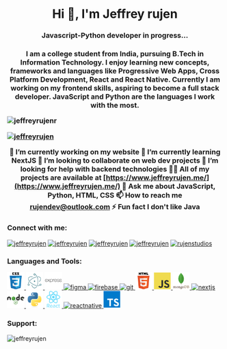 <h1 align="center">Hi 👋, I'm Jeffrey rujen</h1>
<h3 align="center">Javascript-Python developer in progress...</h3>
<h3 align="center">I am a college student from India, pursuing B.Tech in Information Technology. I enjoy learning new concepts, frameworks and languages like Progressive Web Apps, Cross Platform Development, React and React Native. Currently I am working on my frontend skills, aspiring to become a full stack developer. JavaScript and Python are the languages I work with the most.

<p align="left"> <img src="https://komarev.com/ghpvc/?username=jeffreyrujenr&label=Profile%20views&color=0e75b6&style=flat" alt="jeffreyrujenr" /> </p>

<p align="left"> <a href="https://twitter.com/jeffreyrujen" target="blank"><img src="https://img.shields.io/twitter/follow/jeffreyrujen?logo=twitter&style=for-the-badge" alt="jeffreyrujen" /></a> </p>

🔭 I’m currently working on **my website**
🌱 I’m currently learning **NextJS**
👯 I’m looking to collaborate on **web dev projects**
🤝 I’m looking for help with **backend technologies**
👨‍💻 All of my projects are available at [https://www.jeffreyrujen.me/](https://www.jeffreyrujen.me/)
💬 Ask me about **JavaScript, Python, HTML, CSS**
📫 How to reach me **rujendev@outlook.com**
⚡ Fun fact **I don't like Java**

<h3 align="left">Connect with me:</h3>
<p align="left">
<a href="https://twitter.com/jeffreyrujen" target="blank"><img align="center" src="https://cdn.jsdelivr.net/npm/simple-icons@3.0.1/icons/twitter.svg" alt="jeffreyrujen" height="30" width="40" /></a>
<a href="https://linkedin.com/in/jeffreyrujen" target="blank"><img align="center" src="https://cdn.jsdelivr.net/npm/simple-icons@3.0.1/icons/linkedin.svg" alt="jeffreyrujen" height="30" width="40" /></a>
<a href="https://fb.com/jeffreyrujen" target="blank"><img align="center" src="https://cdn.jsdelivr.net/npm/simple-icons@3.0.1/icons/facebook.svg" alt="jeffreyrujen" height="30" width="40" /></a>
<a href="https://instagram.com/jeffreyrujen" target="blank"><img align="center" src="https://cdn.jsdelivr.net/npm/simple-icons@3.0.1/icons/instagram.svg" alt="jeffreyrujen" height="30" width="40" /></a>
<a href="https://www.youtube.com/c/rujenstudios" target="blank"><img align="center" src="https://cdn.jsdelivr.net/npm/simple-icons@3.0.1/icons/youtube.svg" alt="rujenstudios" height="30" width="40" /></a>
</p>

<h3 align="left">Languages and Tools:</h3>
<p align="left"> <a href="https://www.w3schools.com/css/" target="_blank"> <img src="https://raw.githubusercontent.com/devicons/devicon/master/icons/css3/css3-original-wordmark.svg" alt="css3" width="40" height="40"/> </a> <a href="https://www.electronjs.org" target="_blank"> <img src="https://raw.githubusercontent.com/devicons/devicon/master/icons/electron/electron-original.svg" alt="electron" width="40" height="40"/> </a> <a href="https://expressjs.com" target="_blank"> <img src="https://raw.githubusercontent.com/devicons/devicon/master/icons/express/express-original-wordmark.svg" alt="express" width="40" height="40"/> </a> <a href="https://www.figma.com/" target="_blank"> <img src="https://www.vectorlogo.zone/logos/figma/figma-icon.svg" alt="figma" width="40" height="40"/> </a> <a href="https://firebase.google.com/" target="_blank"> <img src="https://www.vectorlogo.zone/logos/firebase/firebase-icon.svg" alt="firebase" width="40" height="40"/> </a> <a href="https://git-scm.com/" target="_blank"> <img src="https://www.vectorlogo.zone/logos/git-scm/git-scm-icon.svg" alt="git" width="40" height="40"/> </a> <a href="https://www.w3.org/html/" target="_blank"> <img src="https://raw.githubusercontent.com/devicons/devicon/master/icons/html5/html5-original-wordmark.svg" alt="html5" width="40" height="40"/> </a> <a href="https://developer.mozilla.org/en-US/docs/Web/JavaScript" target="_blank"> <img src="https://raw.githubusercontent.com/devicons/devicon/master/icons/javascript/javascript-original.svg" alt="javascript" width="40" height="40"/> </a> <a href="https://www.mongodb.com/" target="_blank"> <img src="https://raw.githubusercontent.com/devicons/devicon/master/icons/mongodb/mongodb-original-wordmark.svg" alt="mongodb" width="40" height="40"/> </a> <a href="https://nextjs.org/" target="_blank"> <img src="https://cdn.worldvectorlogo.com/logos/nextjs-3.svg" alt="nextjs" width="40" height="40"/> </a> <a href="https://nodejs.org" target="_blank"> <img src="https://raw.githubusercontent.com/devicons/devicon/master/icons/nodejs/nodejs-original-wordmark.svg" alt="nodejs" width="40" height="40"/> </a> <a href="https://www.python.org" target="_blank"> <img src="https://raw.githubusercontent.com/devicons/devicon/master/icons/python/python-original.svg" alt="python" width="40" height="40"/> </a> <a href="https://reactjs.org/" target="_blank"> <img src="https://raw.githubusercontent.com/devicons/devicon/master/icons/react/react-original-wordmark.svg" alt="react" width="40" height="40"/> </a> <a href="https://reactnative.dev/" target="_blank"> <img src="https://reactnative.dev/img/header_logo.svg" alt="reactnative" width="40" height="40"/> </a> <a href="https://www.typescriptlang.org/" target="_blank"> <img src="https://raw.githubusercontent.com/devicons/devicon/master/icons/typescript/typescript-original.svg" alt="typescript" width="40" height="40"/> </a> </p>

<h3 align="left">Support:</h3>
<p><a href="https://www.buymeacoffee.com/jeffreyrujen"> <img align="left" src="https://cdn.buymeacoffee.com/buttons/v2/default-yellow.png" height="50" width="210" alt="jeffreyrujen" /></a></p><br><br>
